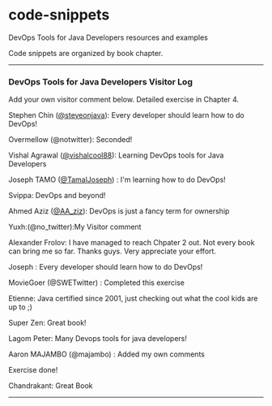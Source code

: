 # code-snippets
DevOps Tools for Java Developers resources and examples

Code snippets are organized by book chapter.

---

### DevOps Tools for Java Developers Visitor Log

Add your own visitor comment below. Detailed exercise in Chapter 4.


Stephen Chin ([@steveonjava](https://twitter.com/steveonjava)): Every developer should learn how to do DevOps!

Overmellow (@notwitter): Seconded!

Vishal Agrawal ([@vishalcool88](https://twitter.com/vishalagrawal_)): Learning DevOps tools for Java Developers

Joseph TAMO ([@TamalJoseph](https://twitter.com/tamaljoseph)) : I'm learning how to do DevOps!

Svippa: DevOps and beyond!

Ahmed Aziz ([@AA_ziz](https://twitter.com/AA_ziz)): DevOps is just a fancy term for ownership

Yuxh:(@no_twitter):My Visitor comment

Alexander Frolov: I have managed to reach Chpater 2 out. Not every book can bring me so far. Thanks guys. Very appreciate your effort.

Joseph : Every developer should learn how to do DevOps!

MovieGoer (@SWETwitter) : Completed this exercise

Etienne: Java certified since 2001, just checking out what the cool kids are up to ;)

Super Zen: Great book!

Lagom Peter: Many Devops tools for java developers!

Aaron MAJAMBO (@majambo) : Added my own comments

Exercise done!

Chandrakant: Great Book

---
